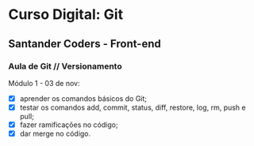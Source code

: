 # Curso Digital: Git

## Santander Coders - Front-end

### Aula de Git // Versionamento

Módulo 1 - 03 de nov:
- [x] aprender os comandos básicos do Git;
- [x] testar os comandos add, commit, status, diff, restore, log, rm, push e pull;
- [x] fazer ramificações no código;
- [x] dar merge no código.